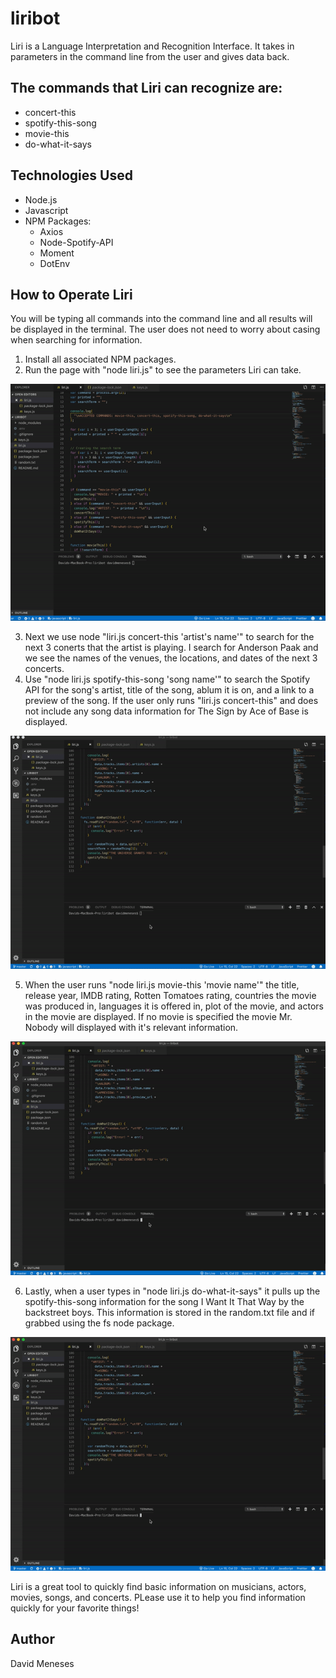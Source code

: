 # liribot

Liri is a Language Interpretation and Recognition Interface. It takes in parameters in the command line from the user and gives data back.

## The commands that Liri can recognize are:

- concert-this
- spotify-this-song
- movie-this
- do-what-it-says

## Technologies Used

- Node.js
- Javascript
- NPM Packages:
  - Axios
  - Node-Spotify-API
  - Moment
  - DotEnv

## How to Operate Liri

You will be typing all commands into the command line and all results will be displayed in the terminal. The user does not need to worry about casing when searching for information.

1. Install all associated NPM packages.
2. Run the page with "node liri.js" to see the parameters Liri can take.

![Alt Text](./assets/liri1.gif)

3. Next we use node "liri.js concert-this 'artist's name'" to search for the next 3 conerts that the artist is playing. I search for Anderson Paak and we see the names of the venues, the locations, and dates of the next 3 concerts.
4. Use "node liri.js spotify-this-song 'song name'" to search the Spotify API for the song's artist, title of the song, ablum it is on, and a link to a preview of the song. If the user only runs "liri.js concert-this" and does not include any song data information for The Sign by Ace of Base is displayed.

![Alt Text](./assets/liri2.gif)

5. When the user runs "node liri.js movie-this 'movie name'" the title, release year, IMDB rating, Rotten Tomatoes rating, countries the movie was produced in, languages it is offered in, plot of the movie, and actors in the movie are displayed. If no movie is specified the movie Mr. Nobody will displayed with it's relevant information.

![Alt Text](./assets/liri3.gif)

6. Lastly, when a user types in "node liri.js do-what-it-says" it pulls up the spotify-this-song information for the song I Want It That Way by the backstreet boys. This information is stored in the random.txt file and if grabbed using the fs node package.

![Alt Text](./assets/liri4.gif)

Liri is a great tool to quickly find basic information on musicians, actors, movies, songs, and concerts. PLease use it to help you find information quickly for your favorite things!

## Author

David Meneses
